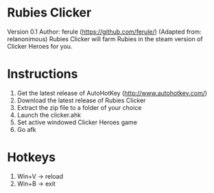 # Rubies Clicker
Version 0.1 Author: ferule (https://github.com/ferule/) (Adapted from: relanonimous)
Rubies Clicker will farm Rubies in the steam version of Clicker Heroes for you.

# Instructions
1. Get the latest release of AutoHotKey (http://www.autohotkey.com/)
2. Download the latest release of Rubies Clicker
3. Extract the zip file to a folder of your choice
4. Launch the clicker.ahk
5. Set active windowed Clicker Heroes game
6. Go afk

# Hotkeys
1. Win+V -> reload
2. Win+B -> exit
